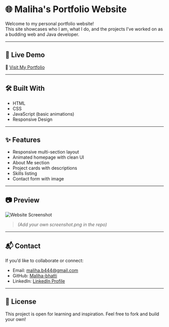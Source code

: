 # 🌐 Maliha's Portfolio Website

Welcome to my personal portfolio website!  
This site showcases who I am, what I do, and the projects I’ve worked on as a budding web and Java developer.

---

## 📄 Live Demo

🔗 [Visit My Portfolio](https://maliha-bhatti.github.io/portfolio)

---

## 🛠️ Built With

- HTML
- CSS
- JavaScript (basic animations)
- Responsive Design

---

## ✨ Features

- Responsive multi-section layout
- Animated homepage with clean UI
- About Me section
- Project cards with descriptions
- Skills listing
- Contact form with image

---

## 📷 Preview

![Website Screenshot](screenshot.png)

> *(Add your own screenshot.png in the repo)*

---

## 📬 Contact

If you’d like to collaborate or connect:

- Email: maliha.b444@gmail.com
- GitHub: [Maliha-bhatti](https://github.com/Maliha-bhatti)
- LinkedIn: [LinkedIn Profile](https://linkedin.com)

---

## 📄 License

This project is open for learning and inspiration. Feel free to fork and build your own!

